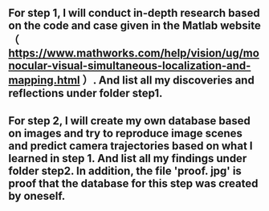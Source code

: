 ## For step 1, I will conduct in-depth research based on the code and case given in the Matlab website（ https://www.mathworks.com/help/vision/ug/monocular-visual-simultaneous-localization-and-mapping.html ）. And list all my discoveries and reflections under folder step1.
## For step 2, I will create my own database based on images and try to reproduce image scenes and predict camera trajectories based on what I learned in step 1. And list all my findings under folder step2. In addition, the file 'proof. jpg' is proof that the database for this step was created by oneself.
